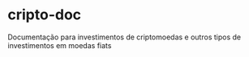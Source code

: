# cripto-doc
Documentação para investimentos de criptomoedas e outros tipos de investimentos em moedas fiats
